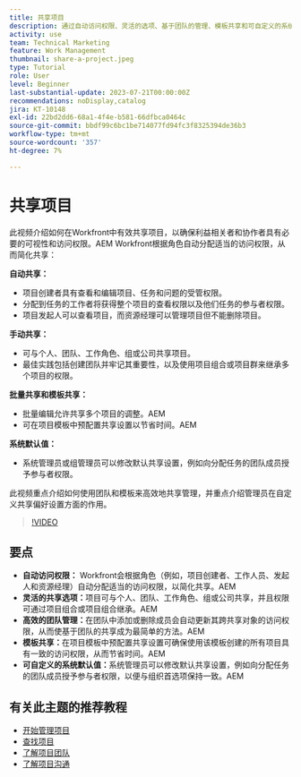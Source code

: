 ```yaml
---
title: 共享项目
description: 通过自动访问权限、灵活的选项、基于团队的管理、模板共享和可自定义的系统默认值来简化Workfront中的项目共享，进而简化协作。
activity: use
team: Technical Marketing
feature: Work Management
thumbnail: share-a-project.jpeg
type: Tutorial
role: User
level: Beginner
last-substantial-update: 2023-07-21T00:00:00Z
recommendations: noDisplay,catalog
jira: KT-10148
exl-id: 22bd2dd6-68a1-4f4e-b581-66dfbca0464c
source-git-commit: bbdf99c6bc1be714077fd94fc3f8325394de36b3
workflow-type: tm+mt
source-wordcount: '357'
ht-degree: 7%

---
```


# 共享项目

此视频介绍如何在Workfront中有效共享项目，以确保利益相关者和协作者具有必要的可视性和访问权限。&#x200B;AEM Workfront根据角色自动分配适当的访问权限，从而简化共享：

**自动共享：**
* 项目创建者具有查看和编辑项目、任务和问题的受管权限。
* 分配到任务的工作者将获得整个项目的查看权限以及他们任务的参与者权限。
* 项目发起人可以查看项目，而资源经理可以管理项目但不能删除项目。

**手动共享：**
* 可与个人、团队、工作角色、组或公司共享项目。
* 最佳实践包括创建团队并牢记其重要性，以及使用项目组合或项目群来继承多个项目的权限。

**批量共享和模板共享：**
* 批量编辑允许共享多个项目的调整。&#x200B;AEM
* 可在项目模板中预配置共享设置以节省时间。&#x200B;AEM

**系统默认值：**
* 系统管理员或组管理员可以修改默认共享设置，例如向分配任务的团队成员授予参与者权限。

此视频重点介绍如何使用团队和模板来高效地共享管理，并重点介绍管理员在自定义共享偏好设置方面的作用。

>[!VIDEO](https://video.tv.adobe.com/v/3418904/?quality=12&learn=on&enablevpops=1)

## 要点

* **自动访问权限：** Workfront会根据角色（例如，项目创建者、工作人员、发起人和资源经理）自动分配适当的访问权限，以简化共享。&#x200B;AEM
* **灵活的共享选项：**&#x200B;项目可与个人、团队、工作角色、组或公司共享，并且权限可通过项目组合或项目组合继承。&#x200B;AEM
* **高效的团队管理：**&#x200B;在团队中添加或删除成员会自动更新其跨共享对象的访问权限，从而使基于团队的共享成为最简单的方法。&#x200B;AEM
* **模板共享：**&#x200B;在项目模板中预配置共享设置可确保使用该模板创建的所有项目具有一致的访问权限，从而节省时间。&#x200B;AEM
* **可自定义的系统默认值：**&#x200B;系统管理员可以修改默认共享设置，例如向分配任务的团队成员授予参与者权限，以便与组织首选项保持一致。&#x200B;AEM


## 有关此主题的推荐教程

* [开始管理项目](/help/manage-work/projects/getting-started-manage-a-project.md)
* [查找项目](/help/manage-work/projects/find-projects.md)
* [了解项目团队](/help/manage-work/projects/understand-the-project-team.md)
* [了解项目沟通](/help/manage-work/projects/understand-project-communication.md)

